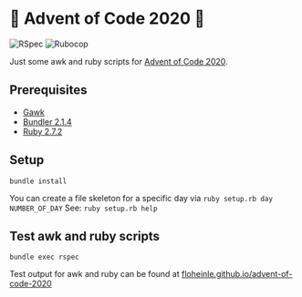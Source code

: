 # 🎅 Advent of Code 2020 🎅

![RSpec](https://github.com/FloHeinle/advent-of-code-2020/workflows/RSpec/badge.svg) ![Rubocop](https://github.com/FloHeinle/advent-of-code-2020/workflows/Rubocop/badge.svg)

Just some awk and ruby scripts for [Advent of Code 2020](https://adventofcode.com/2020).

## Prerequisites

- [Gawk](https://www.gnu.org/software/gawk/)
- [Bundler 2.1.4](https://bundler.io/)
- [Ruby 2.7.2](https://www.ruby-lang.org)

## Setup

`bundle install`

You can create a file skeleton for a specific day via `ruby setup.rb day NUMBER_OF_DAY`
See: `ruby setup.rb help`

## Test awk and ruby scripts

`bundle exec rspec`

Test output for awk and ruby can be found at [floheinle.github.io/advent-of-code-2020](https://floheinle.github.io/advent-of-code-2020/)
